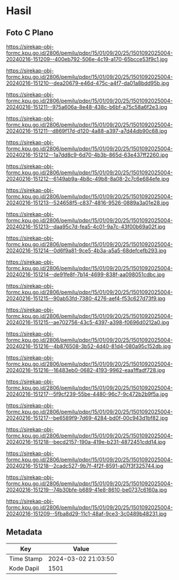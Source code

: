 # Hasil

## Foto C Plano

https://sirekap-obj-formc.kpu.go.id/2806/pemilu/pdpr/15/01/09/20/25/1501092025004-20240216-151209--400eb792-506e-4c19-a170-65bcce53f9c1.jpg

https://sirekap-obj-formc.kpu.go.id/2806/pemilu/pdpr/15/01/09/20/25/1501092025004-20240216-151210--dea20679-e46d-475c-a4f7-da01a8bdd95b.jpg

https://sirekap-obj-formc.kpu.go.id/2806/pemilu/pdpr/15/01/09/20/25/1501092025004-20240216-151211--975a606a-8e48-438c-b6bf-a75c58a6f2e3.jpg

https://sirekap-obj-formc.kpu.go.id/2806/pemilu/pdpr/15/01/09/20/25/1501092025004-20240216-151211--d869f17d-d120-4a88-a397-a7d44db90c68.jpg

https://sirekap-obj-formc.kpu.go.id/2806/pemilu/pdpr/15/01/09/20/25/1501092025004-20240216-151212--1a7dd8c9-6d70-4b3b-865d-63e437ff2260.jpg

https://sirekap-obj-formc.kpu.go.id/2806/pemilu/pdpr/15/01/09/20/25/1501092025004-20240216-151212--6149ab9a-4b8c-49b8-8a08-2c7c6e684efe.jpg

https://sirekap-obj-formc.kpu.go.id/2806/pemilu/pdpr/15/01/09/20/25/1501092025004-20240216-151213--524658f5-c837-4816-9526-0889a3a01e28.jpg

https://sirekap-obj-formc.kpu.go.id/2806/pemilu/pdpr/15/01/09/20/25/1501092025004-20240216-151213--daa95c7d-fea5-4c01-9a7c-43f00b69a02f.jpg

https://sirekap-obj-formc.kpu.go.id/2806/pemilu/pdpr/15/01/09/20/25/1501092025004-20240216-151214--0d6f9a81-9ce5-4b3a-a5a5-68defcefb293.jpg

https://sirekap-obj-formc.kpu.go.id/2806/pemilu/pdpr/15/01/09/20/25/1501092025004-20240216-151214--de91fe8f-7b14-4699-838f-aa098051cdbc.jpg

https://sirekap-obj-formc.kpu.go.id/2806/pemilu/pdpr/15/01/09/20/25/1501092025004-20240216-151215--90ab53fd-7380-4276-aef4-f53c627d73f9.jpg

https://sirekap-obj-formc.kpu.go.id/2806/pemilu/pdpr/15/01/09/20/25/1501092025004-20240216-151215--ae702756-43c5-4397-a398-f0696d0212a0.jpg

https://sirekap-obj-formc.kpu.go.id/2806/pemilu/pdpr/15/01/09/20/25/1501092025004-20240216-151216--4b876508-3b52-4d40-81d4-080a95c152db.jpg

https://sirekap-obj-formc.kpu.go.id/2806/pemilu/pdpr/15/01/09/20/25/1501092025004-20240216-151216--16483eb0-0682-4193-9962-eaa1ffadf728.jpg

https://sirekap-obj-formc.kpu.go.id/2806/pemilu/pdpr/15/01/09/20/25/1501092025004-20240216-151217--5f9cf239-55be-4480-96c7-9c472b2b9f5a.jpg

https://sirekap-obj-formc.kpu.go.id/2806/pemilu/pdpr/15/01/09/20/25/1501092025004-20240216-151217--be6589f9-7d69-4284-bd0f-00c943d1bf82.jpg

https://sirekap-obj-formc.kpu.go.id/2806/pemilu/pdpr/15/01/09/20/25/1501092025004-20240216-151218--becd2157-190a-419e-b231-4872451cdd14.jpg

https://sirekap-obj-formc.kpu.go.id/2806/pemilu/pdpr/15/01/09/20/25/1501092025004-20240216-151218--2cadc527-9b7f-4f2f-8591-a07f3f325744.jpg

https://sirekap-obj-formc.kpu.go.id/2806/pemilu/pdpr/15/01/09/20/25/1501092025004-20240216-151219--74b30bfe-b689-41e8-8610-be0737c6160a.jpg

https://sirekap-obj-formc.kpu.go.id/2806/pemilu/pdpr/15/01/09/20/25/1501092025004-20240216-151209--5fba8d29-11c1-48af-9ce3-3c0489b48231.jpg


## Metadata

| Key        | Value               |
| ---------- | ------------------- |
| Time Stamp | 2024-03-02 21:03:50 |
| Kode Dapil | 1501                |



